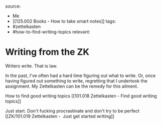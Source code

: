 source:
- Me
- [[125.002 Books - How to take smart notes]]
tags:
- #zettelkasten 
- #how-to-find-writing-topics
relevant:

# Writing from the ZK

Writers write. That is law. 

In the past, I've often had a hard time figuring out what to write. Or, once having figured out something to write, regretting that I undertook the assignment. My Zettelkasten can be the remedy for this ailment.

How to find good writing topics
[[101.018 Zettelkasten - Find good writing topics]]

Just start. Don't fucking procrastinate and don't try to be perfect
[[ZK/101.019 Zettelkasten -  Just get started writing]]


